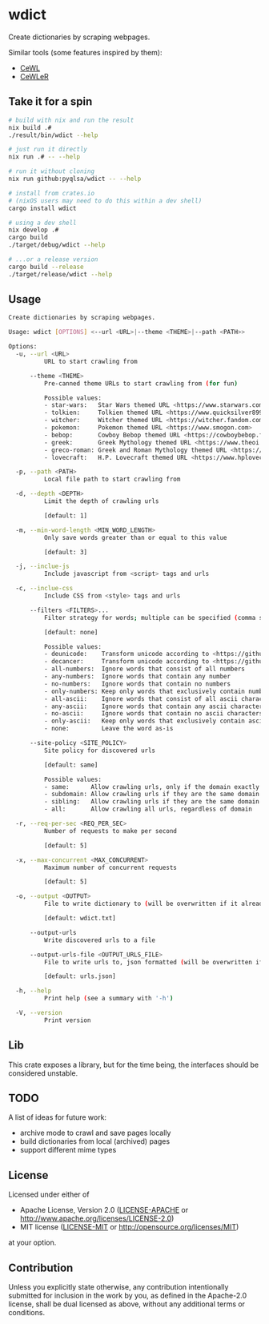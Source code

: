 # wdict
Create dictionaries by scraping webpages.

Similar tools (some features inspired by them):
- [CeWL](https://github.com/digininja/CeWL)
- [CeWLeR](https://github.com/roys/cewler)

## Take it for a spin
```bash
# build with nix and run the result
nix build .#
./result/bin/wdict --help

# just run it directly
nix run .# -- --help

# run it without cloning
nix run github:pyqlsa/wdict -- --help

# install from crates.io
# (nixOS users may need to do this within a dev shell)
cargo install wdict

# using a dev shell
nix develop .#
cargo build
./target/debug/wdict --help

# ...or a release version
cargo build --release
./target/release/wdict --help
```
## Usage
<!-- readme-help -->
```bash
Create dictionaries by scraping webpages.

Usage: wdict [OPTIONS] <--url <URL>|--theme <THEME>|--path <PATH>>

Options:
  -u, --url <URL>
          URL to start crawling from

      --theme <THEME>
          Pre-canned theme URLs to start crawling from (for fun)

          Possible values:
          - star-wars:   Star Wars themed URL <https://www.starwars.com/databank>
          - tolkien:     Tolkien themed URL <https://www.quicksilver899.com/Tolkien/Tolkien_Dictionary.html>
          - witcher:     Witcher themed URL <https://witcher.fandom.com/wiki/Elder_Speech>
          - pokemon:     Pokemon themed URL <https://www.smogon.com>
          - bebop:       Cowboy Bebop themed URL <https://cowboybebop.fandom.com/wiki/Cowboy_Bebop>
          - greek:       Greek Mythology themed URL <https://www.theoi.com>
          - greco-roman: Greek and Roman Mythology themed URL <https://www.gutenberg.org/files/22381/22381-h/22381-h.htm>
          - lovecraft:   H.P. Lovecraft themed URL <https://www.hplovecraft.com>

  -p, --path <PATH>
          Local file path to start crawling from

  -d, --depth <DEPTH>
          Limit the depth of crawling urls

          [default: 1]

  -m, --min-word-length <MIN_WORD_LENGTH>
          Only save words greater than or equal to this value

          [default: 3]

  -j, --inclue-js
          Include javascript from <script> tags and urls

  -c, --inclue-css
          Include CSS from <style> tags and urls

      --filters <FILTERS>...
          Filter strategy for words; multiple can be specified (comma separated)

          [default: none]

          Possible values:
          - deunicode:    Transform unicode according to <https://github.com/kornelski/deunicode>
          - decancer:     Transform unicode according to <https://github.com/null8626/decancer>
          - all-numbers:  Ignore words that consist of all numbers
          - any-numbers:  Ignore words that contain any number
          - no-numbers:   Ignore words that contain no numbers
          - only-numbers: Keep only words that exclusively contain numbers
          - all-ascii:    Ignore words that consist of all ascii characters
          - any-ascii:    Ignore words that contain any ascii character
          - no-ascii:     Ignore words that contain no ascii characters
          - only-ascii:   Keep only words that exclusively contain ascii characters
          - none:         Leave the word as-is

      --site-policy <SITE_POLICY>
          Site policy for discovered urls

          [default: same]

          Possible values:
          - same:      Allow crawling urls, only if the domain exactly matches
          - subdomain: Allow crawling urls if they are the same domain or subdomains
          - sibling:   Allow crawling urls if they are the same domain or a sibling
          - all:       Allow crawling all urls, regardless of domain

  -r, --req-per-sec <REQ_PER_SEC>
          Number of requests to make per second

          [default: 5]

  -x, --max-concurrent <MAX_CONCURRENT>
          Maximum number of concurrent requests

          [default: 5]

  -o, --output <OUTPUT>
          File to write dictionary to (will be overwritten if it already exists)

          [default: wdict.txt]

      --output-urls
          Write discovered urls to a file

      --output-urls-file <OUTPUT_URLS_FILE>
          File to write urls to, json formatted (will be overwritten if it already exists)

          [default: urls.json]

  -h, --help
          Print help (see a summary with '-h')

  -V, --version
          Print version

```
<!-- readme-help end -->

## Lib
This crate exposes a library, but for the time being, the interfaces should be considered unstable.

## TODO
A list of ideas for future work:
 - archive mode to crawl and save pages locally
 - build dictionaries from local (archived) pages
 - support different mime types

## License

Licensed under either of

 * Apache License, Version 2.0
   ([LICENSE-APACHE](LICENSE-APACHE) or http://www.apache.org/licenses/LICENSE-2.0)
 * MIT license
   ([LICENSE-MIT](LICENSE-MIT) or http://opensource.org/licenses/MIT)

at your option.

## Contribution

Unless you explicitly state otherwise, any contribution intentionally submitted
for inclusion in the work by you, as defined in the Apache-2.0 license, shall be
dual licensed as above, without any additional terms or conditions.


